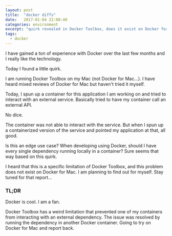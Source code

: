 ```yaml
---
layout: post
title:  "docker diffs"
date:   2017-01-04 22:08:40
categories: environment
excerpt: "quirk revealed in Docker Toolbox, does it exist on Docker for Mac?"
tags:
  - docker
---
```


I have gained a ton of experience with Docker over the last few months and I really
like the technology.  

Today I found a little quirk.

I am running Docker Toolbox on my Mac (not Docker for Mac...).  I have heard mixed reviews of Docker for Mac but haven't tried it myself.

Today, I spun up a container for this application I am working on and tried to
interact with an external service.  Basically tried to have my container call
an external API.  

No dice.

The container was not able to interact with the service.  But when I spun up a
containerized version of the service and pointed my application at that, all good.

Is this an edge use case?  When developing using Docker, should I have every
single dependency running locally in a container?  Sure seems that way based on
this quirk.

I heard that this is a specific limitation of Docker Toolbox, and this problem does not
exist on Docker for Mac.  I am planning to find out for myself.  Stay tuned for that report...

### TL;DR
Docker is cool.  I am a fan.

Docker Toolbox has a weird limitation that prevented one of my containers from
interacting with an external dependency.  The issue was resolved by running the
dependency in another Docker container.  Going to try on Docker for Mac and report back.
